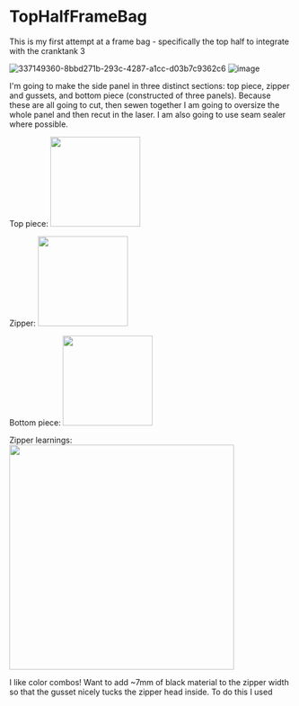 # TopHalfFrameBag
This is my first attempt at a frame bag - specifically the top half to integrate with the cranktank 3

![337149360-8bbd271b-293c-4287-a1cc-d03b7c9362c6](https://github.com/miniluigi/TopHalfFrameBag/assets/45057973/ffd99917-4628-4551-8196-81a84d8c0ce8|width=100)
![image](https://github.com/miniluigi/TopHalfFrameBag/assets/45057973/eec294de-8e16-4d1b-9b8c-391f98078801|width=50)

I'm going to make the side panel in three distinct sections: top piece, zipper and gussets, and bottom piece (constructed of three panels). Because these are all going to cut, then sewen together I am going to oversize the whole panel and then recut in the laser.
I am also going to use seam sealer where possible. 

Top piece: <img src="https://github.com/miniluigi/TopHalfFrameBag/assets/45057973/fc01b7b7-eb75-4396-ad1e-b3732044e7c2" width="160" >

Zipper: <img src="https://github.com/miniluigi/TopHalfFrameBag/assets/45057973/fdb8cab2-6916-4840-9382-a2195c0c1cfe" width="160" >

Bottom piece:  <img src="https://github.com/miniluigi/TopHalfFrameBag/assets/45057973/1444d530-1d85-4166-8a31-ea35d80225b4" width="160" >

Zipper learnings:
<img src="https://github.com/miniluigi/TopHalfFrameBag/assets/45057973/9b787068-edb9-4f4a-96d3-a9c1d5b41e59" width="400" >

I like color combos!
Want to add ~7mm of black material to the zipper width so that the gusset nicely tucks the zipper head inside. To do this I used 
